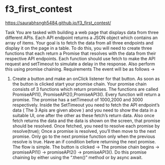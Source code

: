 # f3_first_contest
https://saurabhsngh5484.github.io/f3_first_contest/

Task
You are tasked with building a web page that displays data from three different APIs. Each API endpoint returns a JSON object which contains an array of items. Your goal is to fetch the data from all three endpoints and display it on the page in a table.
To do this, you will need to create three functions that each return a Promise that resolves with the data from their respective API endpoints. Each function should use fetch to make the API request and setTimeout to simulate a delay in the response. Also perform this using promise chaining.
Requirements
The event will be as follows →
1. Create a button and make an onClick listener for that button. As soon as the button is clicked start your promise chain.
Your promise chain consists of 3 functions which return promises. The functions are called PromiseAPI1(), PromiseAPI2(),PromiseAPI3().
Every function will return a promise. The promise has a setTimeout of 1000,2000 and 3000 respectively. Inside the SetTimeout you need to fetch the API endpoint’s data ( The 3 Apis are given above ) and you need to show the data in a suitable UI, one after the other as these fetch’s return data. Also once fetch returns the data and the data is shown on the screen, that promise should be resolved. Once fetched, you need to resolve each promise by resolve(true); Once a promise is resolved, you’ll then move to the next promise.
Only go to the next promise function only when the previous resolve is true. Have an if condition before returning the next promise.
The flow is simple. The button is clicked → The promise chain begins → promiseAPI1() → promiseAPI2() → promiseAPI3().
Do this promise chaining by either using the “.then()” method or by async await.

